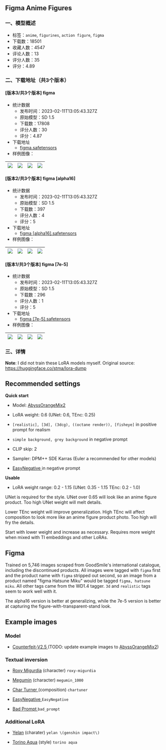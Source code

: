 ## Figma Anime Figures
### 一、模型概述

- 标签：`anime`, `figurines`, `action figure`, `figma`
- 下载数：18501
- 收藏人数：4547
- 评论人数：13
- 评分人数：35
- 评分：4.89

### 二、下载地址（共3个版本）

#### [版本3/共3个版本] figma

- 统计数据
  - 发布时间：2023-02-11T13:05:43.327Z
  - 原始模型：SD 1.5
  - 下载数：17808
  - 评分人数：30
  - 评分：4.87
- 下载地址
  - [figma.safetensors](https://civitai.com/api/download/models/9413)
- 样例图像：

| <img src="https://image.civitai.com/xG1nkqKTMzGDvpLrqFT7WA/ed907efe-71df-4bfb-f7da-fc97420a8a00/width=450/90635.jpeg" /> | <img src="https://image.civitai.com/xG1nkqKTMzGDvpLrqFT7WA/1541e722-b857-4892-6960-13bba4c9a800/width=450/90636.jpeg" /> | <img src="https://image.civitai.com/xG1nkqKTMzGDvpLrqFT7WA/83a32549-85bb-4757-b46f-71ea6a59ff00/width=450/90943.jpeg" /> | <img src="https://image.civitai.com/xG1nkqKTMzGDvpLrqFT7WA/e19d7c34-42a9-4d2b-3300-34926e44ca00/width=450/90710.jpeg" /> |
| ---- | ---- | ---- | ---- |

#### [版本2/共3个版本] figma [alpha16]

- 统计数据
  - 发布时间：2023-02-11T13:05:43.327Z
  - 原始模型：SD 1.5
  - 下载数：397
  - 评分人数：4
  - 评分：5
- 下载地址
  - [figma [alpha16].safetensors](https://civitai.com/api/download/models/9414)
- 样例图像：

| <img src="https://image.civitai.com/xG1nkqKTMzGDvpLrqFT7WA/c135c971-2600-4467-0fa8-ddad86b2e900/width=450/90745.jpeg" /> | <img src="https://image.civitai.com/xG1nkqKTMzGDvpLrqFT7WA/8b5b2952-8a22-41a5-0ee1-255559a4de00/width=450/90744.jpeg" /> | <img src="https://image.civitai.com/xG1nkqKTMzGDvpLrqFT7WA/1beaaebc-4528-4495-38b9-1aff8d39b400/width=450/90501.jpeg" /> | <img src="https://image.civitai.com/xG1nkqKTMzGDvpLrqFT7WA/99560e2b-35e7-4818-5484-63d32a867100/width=450/90500.jpeg" /> |
| ---- | ---- | ---- | ---- |

#### [版本1/共3个版本] figma [7e-5]

- 统计数据
  - 发布时间：2023-02-11T13:05:43.327Z
  - 原始模型：SD 1.5
  - 下载数：296
  - 评分人数：1
  - 评分：5
- 下载地址
  - [figma [7e-5].safetensors](https://civitai.com/api/download/models/9415)
- 样例图像：

| <img src="https://image.civitai.com/xG1nkqKTMzGDvpLrqFT7WA/10afaf60-e3a3-4edb-f7c5-70c68a89f600/width=450/90796.jpeg" /> | <img src="https://image.civitai.com/xG1nkqKTMzGDvpLrqFT7WA/5eb5ed3a-44a5-435a-1b61-f0f3317e4c00/width=450/90795.jpeg" /> | <img src="https://image.civitai.com/xG1nkqKTMzGDvpLrqFT7WA/a93ce27f-048d-4bd4-a8fe-e415ed9e9400/width=450/90794.jpeg" /> | <img src="https://image.civitai.com/xG1nkqKTMzGDvpLrqFT7WA/61ee6a2f-9410-469e-a9bb-ed60d6a50000/width=450/90512.jpeg" /> |
| ---- | ---- | ---- | ---- |


### 三、详情
<p><strong>Note</strong>: I did not train these LoRA models myself. Original source: <a target="_blank" rel="ugc" href="https://huggingface.co/stma/lora-dump">https://huggingface.co/stma/lora-dump</a></p><h2><strong>Recommended settings</strong></h2><p><strong>Quick start</strong></p><ul><li><p>Model: <a target="_blank" rel="ugc" href="https://civitai.com/models/4437/abyssorangemix2-sfw">AbyssOrangeMix2</a></p></li><li><p>LoRA weight: 0.6 (UNet: 0.6, TEnc: 0.25)</p></li><li><p><code>[realistic], [3d], (3dcg), ((octane render)), [fisheye]</code> in positive prompt for realism</p></li><li><p><code>simple background, grey background</code> in negative prompt</p></li><li><p>CLIP skip: 2</p></li><li><p>Sampler: DPM++ SDE Karras (Euler a recommended for other models)</p></li><li><p><a target="_blank" rel="ugc" href="https://huggingface.co/datasets/gsdf/EasyNegative">EasyNegative </a>in negative prompt</p></li></ul><p><strong>Usable</strong></p><ul><li><p>LoRA weight range: 0.2 - 1.15 (UNet: 0.35 - 1.15 TEnc: 0.2 - 1.0)</p></li></ul><p>UNet is required for the style. UNet over 0.65 will look like an anime figure product. Too high UNet weight will melt details.</p><p>Lower TEnc weight will improve generalization. High TEnc will affect composition to look more like an anime figure product photo. Too high will fry the details.</p><p>Start with lower weight and increase as necessary. Requires more weight when mixed with TI embeddings and other LoRAs.</p><h2><strong>Figma</strong></h2><p>Trained on 5,746 images scraped from GoodSmile's international catalogue, including the discontinued products. All images were tagged with <code>figma</code> first and the product name with <code>figma</code> stripped out second, so an image from a product named "figma Hatsune Miku" would be tagged <code>figma, hatsune miku</code>. All other tags came from the WD1.4 tagger. <code>3d</code> and <code>realistic</code> tags seem to work well with it.</p><p>The alpha16 version is better at generalizing, while the 7e-5 version is better at capturing the figure-with-transparent-stand look.</p><h2><strong>Example images</strong></h2><h3>Model</h3><ul><li><p><a target="_blank" rel="ugc" href="https://huggingface.co/gsdf/Counterfeit-V2.5">Counterfeit-V2.5 </a>(TODO: update example images to <a target="_blank" rel="ugc" href="https://civitai.com/models/4437/abyssorangemix2-sfw">AbyssOrangeMix2</a>)</p></li></ul><h3>Textual inversion</h3><ul><li><p><a target="_blank" rel="ugc" href="https://civitai.com/models/4972/roxy-migurdia-ti">Roxy Migurdia</a> (character) <code>roxy-migurdia</code></p></li><li><p><a target="_blank" rel="ugc" href="https://civitai.com/models/5537/megumin-ti">Megumin</a> (character) <code>megumin_1000</code></p></li><li><p><a target="_blank" rel="ugc" href="https://civitai.com/models/3036/charturner-character-turnaround-helper">Char Turner </a>(composition) <code>chartuner</code></p></li><li><p><a target="_blank" rel="ugc" href="https://huggingface.co/datasets/gsdf/EasyNegative">EasyNegative </a><code>EasyNegative</code></p></li><li><p><a target="_blank" rel="ugc" href="https://huggingface.co/datasets/Nerfgun3/bad_prompt">Bad Prompt </a><code>bad_prompt</code></p></li></ul><h3>Additional LoRA</h3><ul><li><p><a target="_blank" rel="ugc" href="https://civitai.com/models/4831/yelan-lora-collection-of-trauters">Yelan</a> (charater) <code>yelan \(genshin impact\)</code></p></li><li><p><a target="_blank" rel="ugc" href="https://civitai.com/models/5126/torino-aqua-style-lora">Torino Aqua</a> (style) <code>torino aqua</code></p></li></ul>